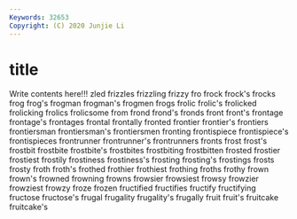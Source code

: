 ```yaml
---
Keywords: 32653
Copyright: (C) 2020 Junjie Li
---
```


# title

Write contents here!!!
zled
frizzles 
frizzling 
frizzy 
fro 
frock 
frock's 
frocks 
frog 
frog's 
frogman
frogman's 
frogmen 
frogs 
frolic 
frolic's 
frolicked 
frolicking 
frolics 
frolicsome 
from
frond 
frond's 
fronds 
front 
front's 
frontage 
frontage's 
frontages 
frontal 
frontally
fronted 
frontier 
frontier's 
frontiers 
frontiersman 
frontiersman's 
frontiersmen 
fronting 
frontispiece 
frontispiece's
frontispieces 
frontrunner 
frontrunner's 
frontrunners 
fronts 
frost 
frost's 
frostbit 
frostbite 
frostbite's
frostbites 
frostbiting 
frostbitten 
frosted 
frostier 
frostiest 
frostily 
frostiness 
frostiness's 
frosting
frosting's 
frostings 
frosts 
frosty 
froth 
froth's 
frothed 
frothier 
frothiest 
frothing
froths 
frothy 
frown 
frown's 
frowned 
frowning 
frowns 
frowsier 
frowsiest 
frowsy
frowzier 
frowziest 
frowzy 
froze 
frozen 
fructified 
fructifies 
fructify 
fructifying 
fructose
fructose's 
frugal 
frugality 
frugality's 
frugally 
fruit 
fruit's 
fruitcake 
fruitcake's 
